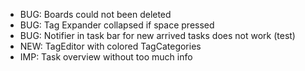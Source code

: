 - BUG: Boards could not been deleted
- BUG: Tag Expander collapsed if space pressed
- BUG: Notifier in task bar for new arrived tasks does not work (test)
- NEW: TagEditor with colored TagCategories
- IMP: Task overview without too much info